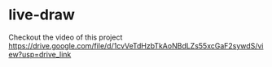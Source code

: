 # live-draw

Checkout the video of this project
https://drive.google.com/file/d/1cvVeTdHzbTkAoNBdLZs55xcGaF2sywdS/view?usp=drive_link
